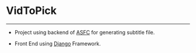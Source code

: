 # VidToPick
<hr>

- Project using backend of <a href="https://github.com/mans00rahmed/Automatic-Subtitle-File-Creation">ASFC</a> for generating subtitle file.

- Front End using <a href="">Django</a> Framework.
